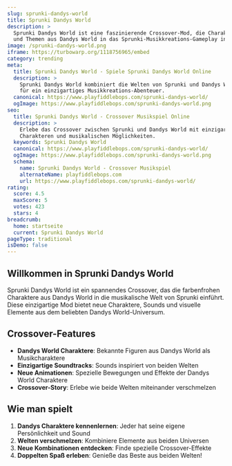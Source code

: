 ```yaml
---
slug: sprunki-dandys-world
title: Sprunki Dandys World
description: >
  Sprunki Dandys World ist eine faszinierende Crossover-Mod, die Charaktere
  und Themen aus Dandys World in das Sprunki-Musikkreations-Gameplay integriert.
image: /sprunki-dandys-world.png
iframe: https://turbowarp.org/1118756965/embed
category: trending
meta:
  title: Sprunki Dandys World - Spiele Sprunki Dandys World Online
  description: >
    Sprunki Dandys World kombiniert die Welten von Sprunki und Dandys World
    für ein einzigartiges Musikkreations-Abenteuer.
  canonical: https://www.playfiddlebops.com/sprunki-dandys-world/
  ogImage: https://www.playfiddlebops.com/sprunki-dandys-world.png
seo:
  title: Sprunki Dandys World - Crossover Musikspiel Online
  description: >
    Erlebe das Crossover zwischen Sprunki und Dandys World mit einzigartigen
    Charakteren und musikalischen Möglichkeiten.
  keywords: Sprunki Dandys World
  canonical: https://www.playfiddlebops.com/sprunki-dandys-world/
  ogImage: https://www.playfiddlebops.com/sprunki-dandys-world.png
  schema:
    name: Sprunki Dandys World - Crossover Musikspiel
    alternateName: playfiddlebops.com
    url: https://www.playfiddlebops.com/sprunki-dandys-world/
rating:
  score: 4.5
  maxScore: 5
  votes: 423
  stars: 4
breadcrumb:
  home: startseite
  current: Sprunki Dandys World
pageType: traditional
isDemo: false
---
```


## Willkommen in Sprunki Dandys World

Sprunki Dandys World ist ein spannendes Crossover, das die farbenfrohen Charaktere aus Dandys World in die musikalische Welt von Sprunki einführt. Diese einzigartige Mod bietet neue Charaktere, Sounds und visuelle Elemente aus dem beliebten Dandys World-Universum.

## Crossover-Features

- **Dandys World Charaktere**: Bekannte Figuren aus Dandys World als Musikcharaktere
- **Einzigartige Soundtracks**: Sounds inspiriert von beiden Welten
- **Neue Animationen**: Spezielle Bewegungen und Effekte der Dandys World Charaktere
- **Crossover-Story**: Erlebe wie beide Welten miteinander verschmelzen

## Wie man spielt

1. **Dandys Charaktere kennenlernen**: Jeder hat seine eigene Persönlichkeit und Sound
2. **Welten verschmelzen**: Kombiniere Elemente aus beiden Universen
3. **Neue Kombinationen entdecken**: Finde spezielle Crossover-Effekte
4. **Doppelten Spaß erleben**: Genieße das Beste aus beiden Welten!